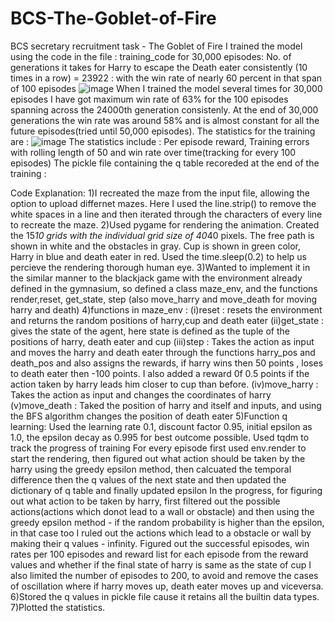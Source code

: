 # BCS-The-Goblet-of-Fire
BCS secretary recruitment task - The Goblet of Fire
I trained the model using the code in the file : training_code for 30,000 episodes:
No. of generations it takes for Harry to escape the Death eater consistently (10 times in a row) = 23922 : with the win rate of nearly 60 percent in that span of 100 episodes
![image](https://github.com/user-attachments/assets/e778bbcb-84f1-4281-906d-2bc197a33030)
When I trained the model several times for 30,000 episodes I have got maximum win rate of 63% for the 100 episodes spanning across the 24000th generation consistenly.
At the end of 30,000 generations the win rate was around 58% and is almost constant for all the future episodes(tried until 50,000 episodes).
The statistics for the training are : ![image](https://github.com/user-attachments/assets/5f8a9af3-bda3-46c5-a7ff-93a5de5ea865)
The statistics include : Per episode reward, Training errors with rolling length of 50 and win rate over time(tracking for every 100 episodes)
The pickle file containing the q table recoreded at the end of the training : 

Code Explanation:
1)I recreated the maze from the input file, allowing the option to upload differnet mazes. Here I used the line.strip() to remove the white spaces in a line and then iterated through the characters of every line to recreate the maze.
2)Used pygame for rendering the animation. Created the 15*10 grids with the individual grid size of 40*40 pixels. The free path is shown in white and the obstacles in gray. Cup is shown in green color, Harry in blue and death eater in red. Used the time.sleep(0.2) to help us percieve the rendering thorough human eye.
3)Wanted to implement it in the similar manner to the blackjack game with the environment already defined in the gymnasium, so defined a class maze_env, and the functions render,reset, get_state, step (also move_harry and move_death for moving harry and death)
4)functions in maze_env : (i)reset : resets the environment and returns the random positions of harry,cup and death eater
                          (ii)get_state : gives the state of the agent, here state is defined as the tuple of the positions of harry, death eater and cup
                          (iii)step : Takes the action as input and moves the harry and death eater through the functions harry_pos and death_pos and also assigns the rewards, if harry wins then 50 points , loses to death eater then -100 points. I also added a reward 0f 0.5 points if the action taken by harry leads him closer to cup than before.
                          (iv)move_harry : Takes the action as input and changes the coordinates of harry
                          (v)move_death : Taked the position of harry and itself and inputs, and using the BFS algorithm changes the position of death eater
5)Function q learning:
  Used the learning rate 0.1, discount factor 0.95, initial epsilon as 1.0, the epsilon decay as 0.995 for best outcome possible.
  Used tqdm to track the progress of training 
  For every episode first used env.render to start the rendering, then figured out what action should be taken by the harry using the greedy epsilon method, then calcuated the temporal difference then the q values of the next state and then updated the dictionary of q table and finally updated epsilon
  In the progress, for figuring out what action to be taken by harry, first filtered out the possible actions(actions which donot lead to a wall or obstacle) and then using the greedy epsilon method - if the random probability is higher than the epsilon, in that case too I ruled out the actions which lead to a obstacle or wall by making their q values - infinity.
  Figured out the successful episodes, win rates per 100 episodes and reward list for each episode from the reward values and whether if the final state of harry is same as the state of cup
  I also limited the number of episodes to 200, to avoid and remove the cases of oscillation where if harry moves up, death eater moves up and viceversa.
6)Stored the q values in pickle file cause it retains all the builtin data types.
7)Plotted the statistics.
